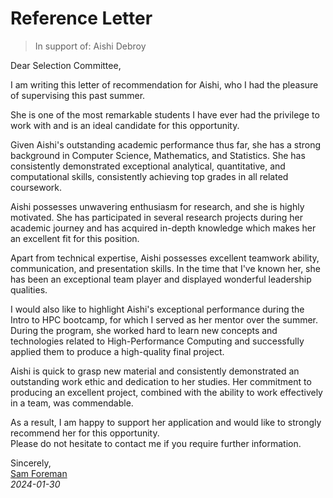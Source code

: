 # Reference Letter

> In support of: Aishi Debroy

Dear Selection Committee,

I am writing this letter of recommendation for Aishi, who I had the pleasure of supervising this
past summer.

She is one of the most remarkable students I have ever had the privilege to work with and is an
ideal candidate for this opportunity.

Given Aishi's outstanding academic performance thus far, she has a strong background in Computer
Science, Mathematics, and Statistics. She has consistently demonstrated exceptional analytical,
quantitative, and computational skills, consistently achieving top grades in all related coursework.

Aishi possesses unwavering enthusiasm for research, and she is highly motivated. She has
participated in several research projects during her academic journey and has acquired in-depth
knowledge which makes her an excellent fit for this position.

Apart from technical expertise, Aishi possesses excellent teamwork ability, communication, and
presentation skills. In the time that I've known her, she has been an exceptional team player and
displayed wonderful leadership qualities. 

I would also like to highlight Aishi's exceptional performance during the Intro to HPC bootcamp, for
which I served as her mentor over the summer. During the program, she worked hard to learn new
concepts and technologies related to High-Performance Computing and successfully applied them to
produce a high-quality final project.

Aishi is quick to grasp new material and consistently demonstrated an outstanding work ethic and
dedication to her studies. Her commitment to producing an excellent project, combined with the
ability to work effectively in a team, was commendable. 

As a result, I am happy to support her application and would like to strongly recommend her for this
opportunity.  
Please do not hesitate to contact me if you require further information.

Sincerely,  
[Sam Foreman](https://samforeman.me)  
_2024-01-30_
